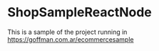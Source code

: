 # ShopSampleReactNode
This is a sample of the project running in https://goffman.com.ar/ecommercesample